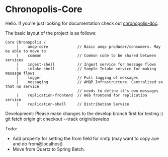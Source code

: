 Chronopolis-Core
================

Hello. If you're just looking for documentation check out [chronopolis-doc][1].

The basic layout of the project is as follows:

    Core Chronopolis /
         |    amqp-core             // Basic amqp producer/consumers. May be able to move to
         |    common                // Common code to be shared between services
         |    ingest-shell          // Ingest service for message flows
         |    intake-shell          // Sample Intake service for making mesasge flows
         |    logger                // Full logging of messages
         |    messaging             // AMQP Infrastructure. Centralized so that no service
                                    // needs to define it's own messages
         |    replication-frontend  // Web frontend for replication service 
         |    replication-shell     // Distribution Service


Development:
Please make changes to the develop branch first for testing :)
git fetch origin
git checkout --track origin/develop

Todo: 

* Add property for setting the from field for smtp (may want to copy ace and do from@localhost)
* Move from Quartz to Spring Batch.


[1]: https://gitlab.umiacs.umd.edu/chronopolis/chronopolis-core/wikis/home
